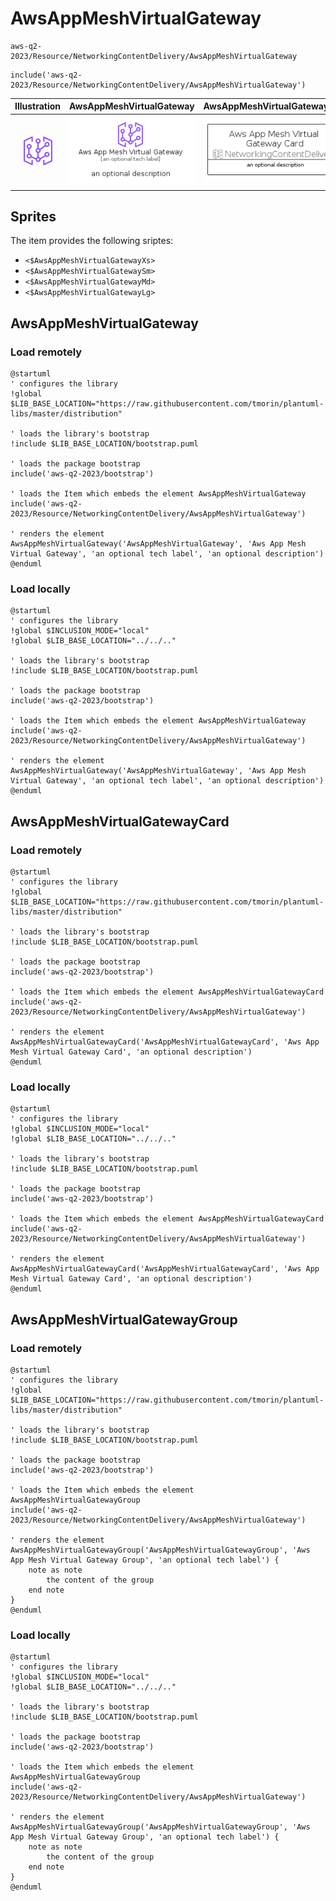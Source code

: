 # AwsAppMeshVirtualGateway


```text
aws-q2-2023/Resource/NetworkingContentDelivery/AwsAppMeshVirtualGateway
```

```text
include('aws-q2-2023/Resource/NetworkingContentDelivery/AwsAppMeshVirtualGateway')
```



| Illustration | AwsAppMeshVirtualGateway | AwsAppMeshVirtualGatewayCard | AwsAppMeshVirtualGatewayGroup |
| :---: | :---: | :---: | :---: |
| ![illustration for Illustration](../../../aws-q2-2023/Resource/NetworkingContentDelivery/AwsAppMeshVirtualGateway.png) | ![illustration for AwsAppMeshVirtualGateway](../../../aws-q2-2023/Resource/NetworkingContentDelivery/AwsAppMeshVirtualGateway.Local.png) | ![illustration for AwsAppMeshVirtualGatewayCard](../../../aws-q2-2023/Resource/NetworkingContentDelivery/AwsAppMeshVirtualGatewayCard.Local.png) | ![illustration for AwsAppMeshVirtualGatewayGroup](../../../aws-q2-2023/Resource/NetworkingContentDelivery/AwsAppMeshVirtualGatewayGroup.Local.png) |



## Sprites
The item provides the following sriptes:

- `<$AwsAppMeshVirtualGatewayXs>`
- `<$AwsAppMeshVirtualGatewaySm>`
- `<$AwsAppMeshVirtualGatewayMd>`
- `<$AwsAppMeshVirtualGatewayLg>`





## AwsAppMeshVirtualGateway

### Load remotely
```plantuml
@startuml
' configures the library
!global $LIB_BASE_LOCATION="https://raw.githubusercontent.com/tmorin/plantuml-libs/master/distribution"

' loads the library's bootstrap
!include $LIB_BASE_LOCATION/bootstrap.puml

' loads the package bootstrap
include('aws-q2-2023/bootstrap')

' loads the Item which embeds the element AwsAppMeshVirtualGateway
include('aws-q2-2023/Resource/NetworkingContentDelivery/AwsAppMeshVirtualGateway')

' renders the element
AwsAppMeshVirtualGateway('AwsAppMeshVirtualGateway', 'Aws App Mesh Virtual Gateway', 'an optional tech label', 'an optional description')
@enduml
```

### Load locally
```plantuml
@startuml
' configures the library
!global $INCLUSION_MODE="local"
!global $LIB_BASE_LOCATION="../../.."

' loads the library's bootstrap
!include $LIB_BASE_LOCATION/bootstrap.puml

' loads the package bootstrap
include('aws-q2-2023/bootstrap')

' loads the Item which embeds the element AwsAppMeshVirtualGateway
include('aws-q2-2023/Resource/NetworkingContentDelivery/AwsAppMeshVirtualGateway')

' renders the element
AwsAppMeshVirtualGateway('AwsAppMeshVirtualGateway', 'Aws App Mesh Virtual Gateway', 'an optional tech label', 'an optional description')
@enduml
```

## AwsAppMeshVirtualGatewayCard

### Load remotely
```plantuml
@startuml
' configures the library
!global $LIB_BASE_LOCATION="https://raw.githubusercontent.com/tmorin/plantuml-libs/master/distribution"

' loads the library's bootstrap
!include $LIB_BASE_LOCATION/bootstrap.puml

' loads the package bootstrap
include('aws-q2-2023/bootstrap')

' loads the Item which embeds the element AwsAppMeshVirtualGatewayCard
include('aws-q2-2023/Resource/NetworkingContentDelivery/AwsAppMeshVirtualGateway')

' renders the element
AwsAppMeshVirtualGatewayCard('AwsAppMeshVirtualGatewayCard', 'Aws App Mesh Virtual Gateway Card', 'an optional description')
@enduml
```

### Load locally
```plantuml
@startuml
' configures the library
!global $INCLUSION_MODE="local"
!global $LIB_BASE_LOCATION="../../.."

' loads the library's bootstrap
!include $LIB_BASE_LOCATION/bootstrap.puml

' loads the package bootstrap
include('aws-q2-2023/bootstrap')

' loads the Item which embeds the element AwsAppMeshVirtualGatewayCard
include('aws-q2-2023/Resource/NetworkingContentDelivery/AwsAppMeshVirtualGateway')

' renders the element
AwsAppMeshVirtualGatewayCard('AwsAppMeshVirtualGatewayCard', 'Aws App Mesh Virtual Gateway Card', 'an optional description')
@enduml
```

## AwsAppMeshVirtualGatewayGroup

### Load remotely
```plantuml
@startuml
' configures the library
!global $LIB_BASE_LOCATION="https://raw.githubusercontent.com/tmorin/plantuml-libs/master/distribution"

' loads the library's bootstrap
!include $LIB_BASE_LOCATION/bootstrap.puml

' loads the package bootstrap
include('aws-q2-2023/bootstrap')

' loads the Item which embeds the element AwsAppMeshVirtualGatewayGroup
include('aws-q2-2023/Resource/NetworkingContentDelivery/AwsAppMeshVirtualGateway')

' renders the element
AwsAppMeshVirtualGatewayGroup('AwsAppMeshVirtualGatewayGroup', 'Aws App Mesh Virtual Gateway Group', 'an optional tech label') {
    note as note
        the content of the group
    end note
}
@enduml
```

### Load locally
```plantuml
@startuml
' configures the library
!global $INCLUSION_MODE="local"
!global $LIB_BASE_LOCATION="../../.."

' loads the library's bootstrap
!include $LIB_BASE_LOCATION/bootstrap.puml

' loads the package bootstrap
include('aws-q2-2023/bootstrap')

' loads the Item which embeds the element AwsAppMeshVirtualGatewayGroup
include('aws-q2-2023/Resource/NetworkingContentDelivery/AwsAppMeshVirtualGateway')

' renders the element
AwsAppMeshVirtualGatewayGroup('AwsAppMeshVirtualGatewayGroup', 'Aws App Mesh Virtual Gateway Group', 'an optional tech label') {
    note as note
        the content of the group
    end note
}
@enduml
```

